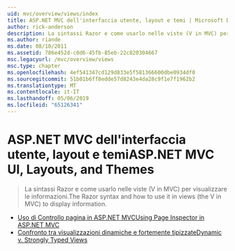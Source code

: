```yaml
---
uid: mvc/overview/views/index
title: ASP.NET MVC dell'interfaccia utente, layout e temi | Microsoft Docs
author: rick-anderson
description: La sintassi Razor e come usarlo nelle viste (V in MVC) per visualizzare le informazioni.
ms.author: riande
ms.date: 08/10/2011
ms.assetid: 786e452d-c0d6-45fb-85eb-22c820304667
msc.legacyurl: /mvc/overview/views
msc.type: chapter
ms.openlocfilehash: 4ef541347cd129d833e5f581366600dbe0934df0
ms.sourcegitcommit: 51b01b6ff8edde57d8243e4da28c9f1e7f1962b2
ms.translationtype: MT
ms.contentlocale: it-IT
ms.lasthandoff: 05/06/2019
ms.locfileid: "65126341"
---
```

# <a name="aspnet-mvc-ui-layouts-and-themes"></a><span data-ttu-id="e7921-103">ASP.NET MVC dell'interfaccia utente, layout e temi</span><span class="sxs-lookup"><span data-stu-id="e7921-103">ASP.NET MVC UI, Layouts, and Themes</span></span>

> <span data-ttu-id="e7921-104">La sintassi Razor e come usarlo nelle viste (V in MVC) per visualizzare le informazioni.</span><span class="sxs-lookup"><span data-stu-id="e7921-104">The Razor syntax and how to use it in views (the V in MVC) to display information.</span></span>

- [<span data-ttu-id="e7921-105">Uso di Controllo pagina in ASP.NET MVC</span><span class="sxs-lookup"><span data-stu-id="e7921-105">Using Page Inspector in ASP.NET MVC</span></span>](using-page-inspector-in-aspnet-mvc.md)
- [<span data-ttu-id="e7921-106">Confronto tra visualizzazioni dinamiche e fortemente tipizzate</span><span class="sxs-lookup"><span data-stu-id="e7921-106">Dynamic v. Strongly Typed Views</span></span>](dynamic-v-strongly-typed-views.md)
